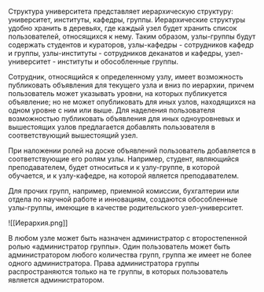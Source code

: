Структура университета представляет иерархическую структуру: университет, институты, кафедры, группы. Иерархические структуры удобно хранить в деревьях, где каждый узел будет хранить список пользователей, относящихся к нему. Таким образом, узлы-группы будут содержать студентов и кураторов, узлы-кафедры - сотрудников кафедр и группы, узлы-институты - сотрудников деканатов и кафедры,  узел-университет - институты и обособленные группы. 

Сотрудник, относящийся к определенному узлу, имеет возможность публиковать объявления для текущего узла и вниз по иерархии, причем пользователь может указывать уровни, на которых публикуется объявление; но не может опубликовать для иных узлов, находящихся на одном уровне с ним или выше. Для наделения пользователя возможностью публиковать объявления для иных одноуровневых и вышестоящих узлов предлагается добавлять пользователя в соответствующий вышестоящий узел.

При наложении ролей на доске объявлений пользователь добавляется в соответствующие его ролям узлы. Например, студент, являющийся преподавателем, будет относиться и к узлу-группе, в которой обучается, и к узлу-кафедре, на которой является преподавателем.

Для прочих групп, например, приемной комиссии, бухгалтерии или отдела по научной работе и инновациям, создаются обособленные узлы-группы, имеющие в качестве родительского узел-университет.

![[Иерархия.png]]

В любом узле может быть назначен администратор с второстепенной ролью «администратор группы». Один пользователь может быть администратором любого количества групп, группа же имеет не более одного администратора. Права администратора группы распространяются только на те группы, в которых пользователь является администратором.
